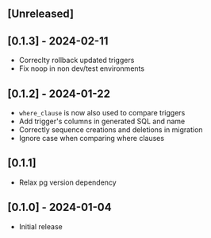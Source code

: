 ## [Unreleased]

## [0.1.3] - 2024-02-11

- Correclty rollback updated triggers
- Fix noop in non dev/test environments

## [0.1.2] - 2024-01-22

- `where_clause` is now also used to compare triggers
- Add trigger's columns in generated SQL and name
- Correctly sequence creations and deletions in migration
- Ignore case when comparing where clauses

## [0.1.1]

- Relax pg version dependency

## [0.1.0] - 2024-01-04

- Initial release
